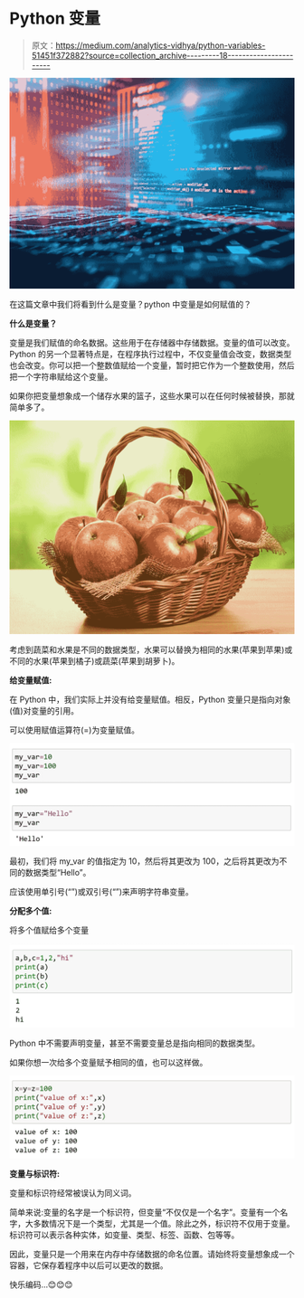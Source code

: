 # Python 变量

> 原文：<https://medium.com/analytics-vidhya/python-variables-51451f372882?source=collection_archive---------18----------------------->

![](img/2d01fde8f379ffedfd8d1acb8c6a2b53.png)

在这篇文章中我们将看到什么是变量？python 中变量是如何赋值的？

**什么是变量？**

变量是我们赋值的命名数据。这些用于在存储器中存储数据。变量的值可以改变。Python 的另一个显著特点是，在程序执行过程中，不仅变量值会改变，数据类型也会改变。你可以把一个整数值赋给一个变量，暂时把它作为一个整数使用，然后把一个字符串赋给这个变量。

如果你把变量想象成一个储存水果的篮子，这些水果可以在任何时候被替换，那就简单多了。

![](img/9a77cbd525ec57fceb3a01fc8cb5a809.png)

考虑到蔬菜和水果是不同的数据类型，水果可以替换为相同的水果(苹果到苹果)或不同的水果(苹果到橘子)或蔬菜(苹果到胡萝卜)。

**给变量赋值:**

在 Python 中，我们实际上并没有给变量赋值。相反，Python 变量只是指向对象(值)对变量的引用。

可以使用赋值运算符(=)为变量赋值。

![](img/ee6068de337403aeb95cf1bd288e1dab.png)

最初，我们将 my_var 的值指定为 10，然后将其更改为 100，之后将其更改为不同的数据类型“Hello”。

应该使用单引号(“”)或双引号(“”)来声明字符串变量。

**分配多个值:**

将多个值赋给多个变量

![](img/75cffa27567641baea15c95d9843936b.png)

Python 中不需要声明变量，甚至不需要变量总是指向相同的数据类型。

如果你想一次给多个变量赋予相同的值，也可以这样做。

![](img/3e59268f5d0e7a19150ea3091030e679.png)

**变量与标识符:**

变量和标识符经常被误认为同义词。

简单来说:变量的名字是一个标识符，但变量“不仅仅是一个名字”。变量有一个名字，大多数情况下是一个类型，尤其是一个值。除此之外，标识符不仅用于变量。标识符可以表示各种实体，如变量、类型、标签、函数、包等等。

因此，变量只是一个用来在内存中存储数据的命名位置。请始终将变量想象成一个容器，它保存着程序中以后可以更改的数据。

快乐编码…😊😊😊